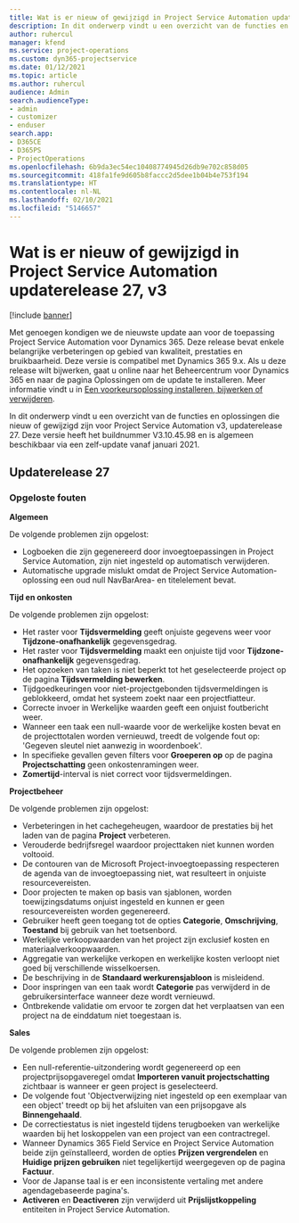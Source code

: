```yaml
---
title: Wat is er nieuw of gewijzigd in Project Service Automation updaterelease 27, v3
description: In dit onderwerp vindt u een overzicht van de functies en oplossingen die beschikbaar zijn voor Project Service Automation updaterelease 27, v3.
author: ruhercul
manager: kfend
ms.service: project-operations
ms.custom: dyn365-projectservice
ms.date: 01/12/2021
ms.topic: article
ms.author: ruhercul
audience: Admin
search.audienceType:
- admin
- customizer
- enduser
search.app:
- D365CE
- D365PS
- ProjectOperations
ms.openlocfilehash: 6b9da3ec54ec10408774945d26db9e702c858d05
ms.sourcegitcommit: 418fa1fe9d605b8faccc2d5dee1b04b4e753f194
ms.translationtype: HT
ms.contentlocale: nl-NL
ms.lasthandoff: 02/10/2021
ms.locfileid: "5146657"
---
```

# <a name="whats-new-or-changed-in-project-service-automation-update-release-27-v3"></a>Wat is er nieuw of gewijzigd in Project Service Automation updaterelease 27, v3

[!include [banner](../includes/psa-now-project-operations.md)]

Met genoegen kondigen we de nieuwste update aan voor de toepassing Project Service Automation voor Dynamics 365. Deze release bevat enkele belangrijke verbeteringen op gebied van kwaliteit, prestaties en bruikbaarheid. Deze versie is compatibel met Dynamics 365 9.x. Als u deze release wilt bijwerken, gaat u online naar het Beheercentrum voor Dynamics 365 en naar de pagina Oplossingen om de update te installeren. Meer informatie vindt u in [Een voorkeursoplossing installeren, bijwerken of verwijderen](https://docs.microsoft.com/power-platform/admin/install-remove-preferred-solution).

In dit onderwerp vindt u een overzicht van de functies en oplossingen die nieuw of gewijzigd zijn voor Project Service Automation v3, updaterelease 27. Deze versie heeft het buildnummer V3.10.45.98 en is algemeen beschikbaar via een zelf-update vanaf januari 2021.

## <a name="update-release-27"></a>Updaterelease 27

### <a name="bug-fixes"></a>Opgeloste fouten

**Algemeen**

De volgende problemen zijn opgelost:

- Logboeken die zijn gegenereerd door invoegtoepassingen in Project Service Automation, zijn niet ingesteld op automatisch verwijderen.
- Automatische upgrade mislukt omdat de Project Service Automation-oplossing een oud null NavBarArea- en titelelement bevat.

**Tijd en onkosten**

De volgende problemen zijn opgelost:

- Het raster voor **Tijdsvermelding** geeft onjuiste gegevens weer voor **Tijdzone-onafhankelijk** gegevensgedrag.
- Het raster voor **Tijdsvermelding** maakt een onjuiste tijd voor **Tijdzone-onafhankelijk** gegevensgedrag.
- Het opzoeken van taken is niet beperkt tot het geselecteerde project op de pagina **Tijdsvermelding bewerken**.
- Tijdgoedkeuringen voor niet-projectgebonden tijdsvermeldingen is geblokkeerd, omdat het systeem zoekt naar een projectfiatteur.
- Correcte invoer in Werkelijke waarden geeft een onjuist foutbericht weer.
- Wanneer een taak een null-waarde voor de werkelijke kosten bevat en de projecttotalen worden vernieuwd, treedt de volgende fout op: 'Gegeven sleutel niet aanwezig in woordenboek'.
- In specifieke gevallen geven filters voor **Groeperen op** op de pagina **Projectschatting** geen onkostenramingen weer.
- **Zomertijd**-interval is niet correct voor tijdsvermeldingen.

**Projectbeheer**

De volgende problemen zijn opgelost:

- Verbeteringen in het cachegeheugen, waardoor de prestaties bij het laden van de pagina **Project** verbeteren.
- Verouderde bedrijfsregel waardoor projecttaken niet kunnen worden voltooid.
- De contouren van de Microsoft Project-invoegtoepassing respecteren de agenda van de invoegtoepassing niet, wat resulteert in onjuiste resourcevereisten.
- Door projecten te maken op basis van sjablonen, worden toewijzingsdatums onjuist ingesteld en kunnen er geen resourcevereisten worden gegenereerd.
- Gebruiker heeft geen toegang tot de opties **Categorie**, **Omschrijving**, **Toestand** bij gebruik van het toetsenbord.
- Werkelijke verkoopwaarden van het project zijn exclusief kosten en materiaalverkoopwaarden.
- Aggregatie van werkelijke verkopen en werkelijke kosten verloopt niet goed bij verschillende wisselkoersen.
- De beschrijving in de **Standaard werkurensjabloon** is misleidend.
- Door inspringen van een taak wordt **Categorie** pas verwijderd in de gebruikersinterface wanneer deze wordt vernieuwd.
- Ontbrekende validatie om ervoor te zorgen dat het verplaatsen van een project na de einddatum niet toegestaan is.

**Sales**

De volgende problemen zijn opgelost:

- Een null-referentie-uitzondering wordt gegenereerd op een projectprijsopgaveregel omdat **Importeren vanuit projectschatting** zichtbaar is wanneer er geen project is geselecteerd.
- De volgende fout 'Objectverwijzing niet ingesteld op een exemplaar van een object' treedt op bij het afsluiten van een prijsopgave als **Binnengehaald**.
- De correctiestatus is niet ingesteld tijdens terugboeken van werkelijke waarden bij het loskoppelen van een project van een contractregel.
- Wanneer Dynamics 365 Field Service en Project Service Automation beide zijn geïnstalleerd, worden de opties **Prijzen vergrendelen** en **Huidige prijzen gebruiken** niet tegelijkertijd weergegeven op de pagina **Factuur**.
- Voor de Japanse taal is er een inconsistente vertaling met andere agendagebaseerde pagina's.
- **Activeren** en **Deactiveren** zijn verwijderd uit **Prijslijstkoppeling** entiteiten in Project Service Automation.
